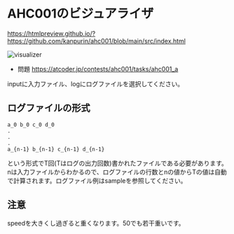 # AHC001のビジュアライザ

https://htmlpreview.github.io/?https://github.com/kanpurin/ahc001/blob/main/src/index.html

![visualizer](https://user-images.githubusercontent.com/56508025/147786054-f880f3ec-4790-4d68-93a3-9ee201be9c24.png)

- 問題 https://atcoder.jp/contests/ahc001/tasks/ahc001_a

inputに入力ファイル、logにログファイルを選択してください。

## ログファイルの形式
```
a_0 b_0 c_0 d_0
.
.
.
a_{n-1} b_{n-1} c_{n-1} d_{n-1}
```
という形式でT回(Tはログの出力回数)書かれたファイルである必要があります。nは入力ファイルからわかるので、ログファイルの行数とnの値からTの値は自動で計算されます。ログファイル例はsampleを参照してください。

## 注意
speedを大きくし過ぎると重くなります。50でも若干重いです。